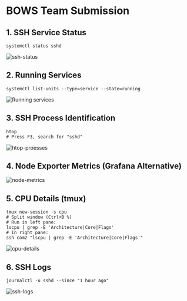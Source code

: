 # BOWS Team Submission

## 1. SSH Service Status
```command:
systemctl status sshd
```
![ssh-status](https://github.com/user-attachments/assets/a97c58b3-06ef-4226-9b9e-d26166c4cb17)

## 2. Running Services
```command:
systemctl list-units --type=service --state=running
```
![Running services](https://github.com/user-attachments/assets/3c6af675-e1c4-43f7-b3be-9a4c5a17e196)


## 3. SSH Process Identification
```command:
htop
# Press F3, search for "sshd"
```
![htop-proesses](https://github.com/user-attachments/assets/3643cef1-3e4f-4022-a119-a48aadc01e83)


## 4. Node Exporter Metrics (Grafana Alternative)
![node-metrics](https://github.com/user-attachments/assets/29011948-1ae1-4477-9cf1-f55be4c75b53)

## 5. CPU Details (tmux)
```command:
tmux new-session -s cpu
# Split window (Ctrl+B %)
# Run in left pane:
lscpu | grep -E 'Architecture|Core|Flags'
# In right pane:
ssh com2 "lscpu | grep -E 'Architecture|Core|Flags'"
```
![cpu-details](https://github.com/user-attachments/assets/8320a49e-fd91-4b60-a320-f7e4a18fc1e6)

## 6. SSH Logs
```command:
journalctl -u sshd --since "1 hour ago"
```
![ssh-logs](https://github.com/user-attachments/assets/41093daa-178b-4d40-83a3-f01a00bfb416)


